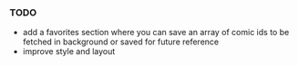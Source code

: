 ### TODO

-   add a favorites section where you can save an array of comic ids to be fetched in background or saved for future reference
-   improve style and layout

